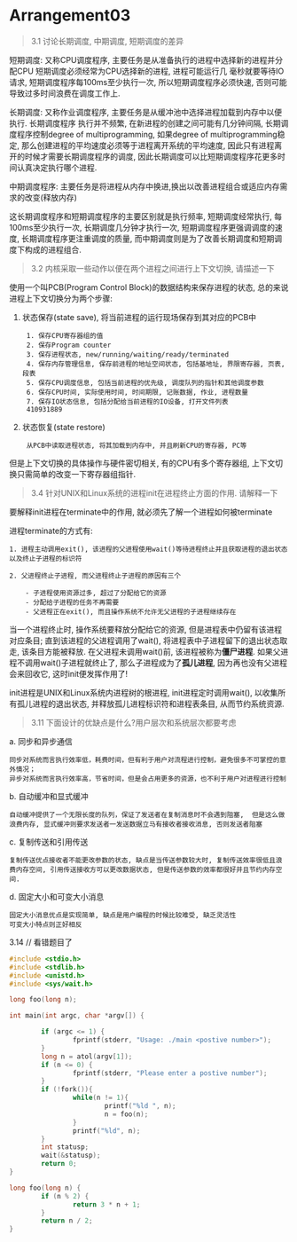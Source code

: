 # Arrangement03

> 3.1 讨论长期调度, 中期调度, 短期调度的差异

短期调度: 又称CPU调度程序, 主要任务是从准备执行的进程中选择新的进程并分配CPU
短期调度必须经常为CPU选择新的进程, 进程可能运行几
毫秒就要等待IO请求, 短期调度程序每100ms至少执行一次, 所以短期调度程序必须快速, 否则可能
导致过多时间浪费在调度工作上.

长期调度: 又称作业调度程序, 主要任务是从缓冲池中选择进程加载到内存中以便执行. 长期调度程序
执行并不频繁, 在新进程的创建之间可能有几分钟间隔, 长期调度程序控制degree of multiprogramming, 如果degree of multiprogramming稳定, 那么创建进程的平均速度必须等于进程离开系统的平均速度, 因此只有进程离开的时候才需要长期调度程序的调度, 因此长期调度可以比短期调度程序花更多时间认真决定执行哪个进程.

中期调度程序: 主要任务是将进程从内存中换进,换出以改善进程组合或适应内存需求的改变(释放内存)

这长期调度程序和短期调度程序的主要区别就是执行频率, 短期调度经常执行, 每100ms至少执行一次, 长期调度几分钟才执行一次, 短期调度程序更强调调度的速度, 长期调度程序更注重调度的质量, 而中期调度则是为了改善长期调度和短期调度下构成的进程组合.

> 3.2 内核采取一些动作以便在两个进程之间进行上下文切换, 请描述一下

使用一个叫PCB(Program Control Block)的数据结构来保存进程的状态, 总的来说进程上下文切换分为两个步骤:

1. 状态保存(state save), 将当前进程的运行现场保存到其对应的PCB中

        1. 保存CPU寄存器组的值
        2. 保存Program counter 
        3. 保存进程状态, new/running/waiting/ready/terminated
        4. 保存内存管理信息, 保存前进程的地址空间状态, 包括基地址, 界限寄存器, 页表, 段表
        5. 保存CPU调度信息, 包括当前进程的优先级, 调度队列的指针和其他调度参数
        6. 保存CPU时间, 实际使用时间, 时间期限, 记账数据, 作业, 进程数量
        7. 保存IO状态信息, 包括分配给当前进程的IO设备, 打开文件列表
        410931889

2. 状态恢复(state restore)

        从PCB中读取进程状态, 将其加载到内存中, 并且刷新CPU的寄存器, PC等

但是上下文切换的具体操作与硬件密切相关, 有的CPU有多个寄存器组, 上下文切换只需简单的改变一下寄存器组指针.

> 3.4 针对UNIX和Linux系统的进程init在进程终止方面的作用. 请解释一下

要解释init进程在terminate中的作用, 就必须先了解一个进程如何被terminate

进程terminate的方式有:

    1. 进程主动调用exit(), 该进程的父进程使用wait()等待进程终止并且获取进程的退出状态以及终止子进程的标识符

    2. 父进程终止子进程, 而父进程终止子进程的原因有三个

        - 子进程使用资源过多, 超过了分配给它的资源
        - 分配给子进程的任务不再需要
        - 父进程正在exit(), 而且操作系统不允许无父进程的子进程继续存在

当一个进程终止时, 操作系统要释放分配给它的资源, 但是进程表中仍留有该进程对应条目; 直到该进程的父进程调用了wait(), 将进程表中子进程留下的退出状态取走, 该条目方能被释放. 在父进程未调用wait()前, 该进程被称为**僵尸进程**. 如果父进程不调用wait()子进程就终止了, 那么子进程成为了**孤儿进程**, 因为再也没有父进程会来回收它, 这时init便发挥作用了!

init进程是UNIX和Linux系统内进程树的根进程, init进程定时调用wait(), 以收集所有孤儿进程的退出状态, 并释放孤儿进程标识符和进程表条目, 从而节约系统资源.

> 3.11 下面设计的优缺点是什么?用户层次和系统层次都要考虑

a. 同步和异步通信

    同步对系统而言执行效率低，耗费时间，但有利于用户对流程进行控制，避免很多不可掌控的意外情况；
    异步对系统而言执行效率高，节省时间，但是会占用更多的资源，也不利于用户对进程进行控制

b. 自动缓冲和显式缓冲

    自动缓冲提供了一个无限长度的队列，保证了发送者在复制消息时不会遇到阻塞,  但是这么做浪费内存, 显式缓冲则要求发送者一发送数据立马有接收者接收消息, 否则发送者阻塞

c. 复制传送和引用传送

    复制传送优点接收者不能更改参数的状态, 缺点是当传送参数较大时, 复制传送效率很低且浪费内存空间, 引用传送接收方可以更改数据状态, 但是传送参数的效率都很好并且节约内存空间.

d. 固定大小和可变大小消息

    固定大小消息优点是实现简单, 缺点是用户编程的时候比较难受, 缺乏灵活性
    可变大小特点则正好相反

3.14 // 看错题目了

```c
#include <stdio.h>
#include <stdlib.h>
#include <unistd.h>
#include <sys/wait.h>

long foo(long n);

int main(int argc, char *argv[]) {

        if (argc <= 1) {
                fprintf(stderr, "Usage: ./main <postive number>");
        }
        long n = atol(argv[1]);
        if (n <= 0) {
                fprintf(stderr, "Please enter a postive number");
        }
        if (!fork()){
                while(n != 1){
                        printf("%ld ", n);
                        n = foo(n);
                }
                printf("%ld", n);
        }
        int statusp;
        wait(&statusp);
        return 0;
}

long foo(long n) {
        if (n % 2) {
                return 3 * n + 1;
        }
        return n / 2;
}
```
